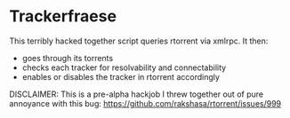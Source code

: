 # Trackerfraese

This terribly hacked together script queries rtorrent via xmlrpc. It then:
 * goes through its torrents
 * checks each tracker for resolvability and connectability
 * enables or disables the tracker in rtorrent accordingly

DISCLAIMER: This is a pre-alpha hackjob I threw together out of pure annoyance with this bug: https://github.com/rakshasa/rtorrent/issues/999
